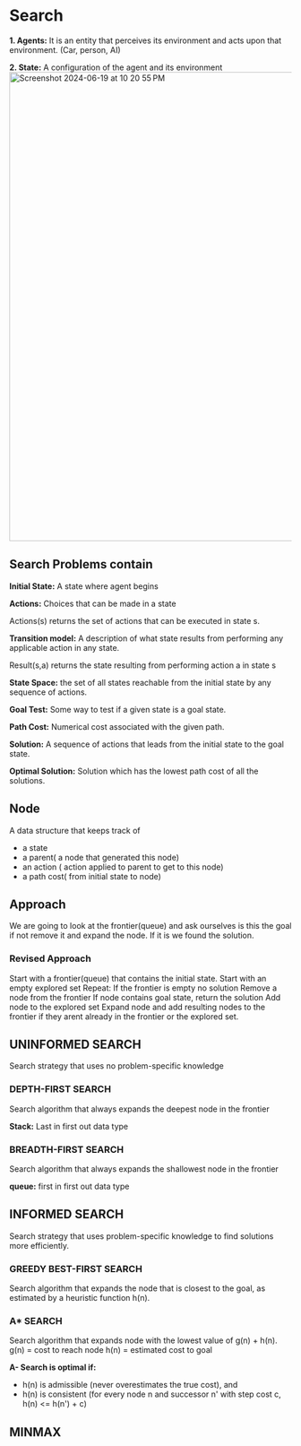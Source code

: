 # Search

**1. Agents:** It is an entity that perceives its environment and acts upon that environment. (Car, person, AI)

**2. State:** A configuration of the agent and its environment
<img width="837" alt="Screenshot 2024-06-19 at 10 20 55 PM" src="https://github.com/naman39/CS50/assets/59209974/e9887c62-d753-44e5-a14d-f22b4e789130">

## Search Problems contain

**Initial State:** A state where agent begins

**Actions:** Choices that can be made in a state

Actions(s) returns the set of actions that can be executed in state s.

**Transition model:** A description of what state results from performing any applicable action in any state. 

Result(s,a) returns the state resulting from performing action a in state s

**State Space:** the set of all states reachable from the initial state by any sequence of actions.

**Goal Test:** Some way to test if a given state is a goal state.

**Path Cost:** Numerical cost associated with the given path.

**Solution:** A sequence of actions that leads from the initial state to the goal state.

**Optimal Solution:** Solution which has the lowest path cost of all the solutions.

## Node

A data structure that keeps track of
* a state
* a parent( a node that generated this node)
* an action ( action applied to parent to get to this node)
* a path cost( from initial state to node)

## Approach

We are going to look at the frontier(queue) and ask ourselves is this the goal if not remove it and expand the node. If it is we found the solution.

### Revised Approach

Start with a frontier(queue) that contains the initial state.
Start with an empty explored set
Repeat:
  If the frontier is empty no solution
  Remove a node from the frontier
  If node contains goal state, return the solution
  Add node to the explored set
  Expand node and add resulting nodes to the frontier if they arent already in the frontier or the explored set.
  
## UNINFORMED SEARCH

Search strategy that uses no problem-specific knowledge

### DEPTH-FIRST SEARCH
Search algorithm that always expands the deepest node in the frontier

**Stack:** Last in first out data type

### BREADTH-FIRST SEARCH
Search algorithm that always expands the shallowest node in the frontier

**queue:** first in first out data type

## INFORMED SEARCH

Search strategy that uses problem-specific knowledge to find solutions more efficiently.

### GREEDY BEST-FIRST SEARCH

Search algorithm that expands the node that is closest to the goal, as estimated by a heuristic function h(n).

### A* SEARCH 

Search algorithm that expands node with the lowest value of g(n) + h(n).
g(n) = cost to reach node
h(n) = estimated cost to goal

**A- Search is optimal if:**
- h(n) is admissible (never overestimates the true cost), and
- h(n) is consistent (for every node n and successor n' with step cost c, h(n) <= h(n') + c)


## MINMAX 

